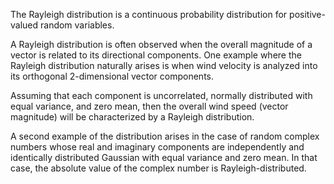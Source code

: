 


The Rayleigh distribution is a continuous probability distribution for positive-valued random variables.

A Rayleigh distribution is often observed when the overall magnitude of a vector is related to its directional components. One example where the Rayleigh distribution naturally arises is when wind velocity is analyzed into its orthogonal 2-dimensional vector components. 

Assuming that each component is uncorrelated, normally distributed with equal variance, and zero mean, then the overall wind speed (vector magnitude) will be characterized by a Rayleigh distribution. 

A second example of the distribution arises in the case of random complex numbers whose real and imaginary components are independently and identically distributed Gaussian with equal variance and zero mean. In that case, the absolute value of the complex number is Rayleigh-distributed.




